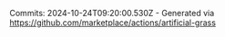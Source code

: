 Commits: 2024-10-24T09:20:00.530Z - Generated via https://github.com/marketplace/actions/artificial-grass
<br>

